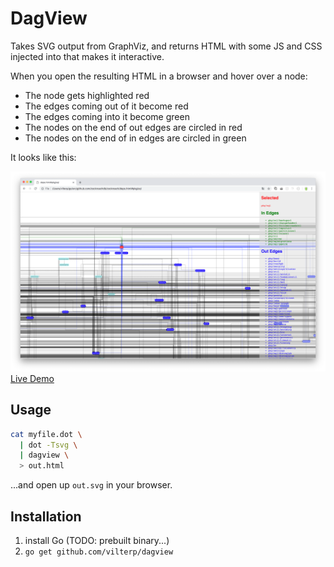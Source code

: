 # DagView

Takes SVG output from GraphViz, and returns HTML with some JS and CSS
injected into that makes it interactive.

When you open the resulting HTML in a browser and hover over a node:

- The node gets highlighted red
- The edges coming out of it become red
- The edges coming into it become green
- The nodes on the end of out edges are circled in red
- The nodes on the end of in edges are circled in green

It looks like this:

![dag view](./example/example.png)
[Live Demo](https://amazing-feynman-ce1493.netlify.com/example.html)

## Usage

```bash
cat myfile.dot \
  | dot -Tsvg \
  | dagview \
  > out.html
```
 
...and open up `out.svg` in your browser.

## Installation

1. install Go (TODO: prebuilt binary...)
2. `go get github.com/vilterp/dagview`
